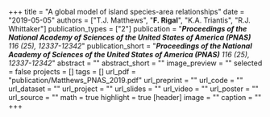 +++
title = "A global model of island species-area relationships"
date = "2019-05-05"
authors = ["T.J. Matthews", "**F. Rigal**", "K.A. Triantis", "R.J. Whittaker"]
publication_types = ["2"]
publication = "**_Proceedings of the National Academy of Sciences of the United States of America (PNAS)_** _116 (25), 12337-12342_"
publication_short = "**_Proceedings of the National Academy of Sciences of the United States of America (PNAS)_** _116 (25), 12337-12342_"
abstract = ""
abstract_short = ""
image_preview = ""
selected = false
projects = []
tags = []
url_pdf = "publication/Matthews_PNAS_2019.pdf"
url_preprint = ""
url_code = ""
url_dataset = ""
url_project = ""
url_slides = ""
url_video = ""
url_poster = ""
url_source = ""
math = true
highlight = true
[header]
image = ""
caption = ""
+++
